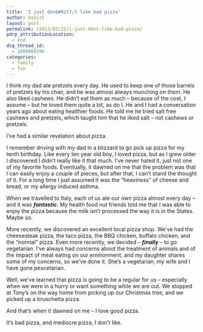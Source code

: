 ```yaml
---
title: 'I just don&#8217;t like bad pizza'
author: bsoist
layout: post
permalink: /2013/02/22/i-just-dont-like-bad-pizza/
pdrp_attributionLocation:
  - end
dsq_thread_id:
  - 1098909196
categories:
  - family
  - fun
---
```

I think my dad ate pretzels every day. He used to keep one of those barrels of pretzels by his chair, and he was almost always munching on them. He also liked cashews. He didn&#8217;t eat them as much &#8211; because of the cost, I assume &#8211; but he loved them quite a bit, as do I. He and I had a conversation years ago about eating healthier foods. He told me he tried salt free cashews and pretzels, which taught him that he liked salt &#8211; not cashews or pretzels.

I&#8217;ve had a similar revelation about pizza.

I remember driving with my dad in a blizzard to go pick up pizza for my tenth birthday. Like every ten year old boy, I loved pizza, but as I grew older I discovered I didn&#8217;t really like it that much. I&#8217;ve never hated it, just not one of my favorite foods. Eventually, it dawned on me that the problem was that I can easily enjoy a couple of pieces, but after that, I can&#8217;t stand the thought of it. For a long time I just assumed it was the &#8220;heaviness&#8221; of cheese and bread, or my allergy induced asthma.

When we travelled to Italy, each of us ate our own pizza almost every day &#8211; and it was ***fantastic***. My health food nut friends told me that I was able to enjoy the pizza because the milk isn&#8217;t processed the way it is in the States. Maybe so.

More recently, we discovered an excellent local pizza shop. We&#8217;ve had the cheesesteak pizza, the taco pizza, the BBQ chicken, buffalo chicken, and the &#8220;normal&#8221; pizza. Even more recently, we decided &#8211; ***finally*** &#8211; to go vegetarian. I&#8217;ve always had concerns about the treatment of animals and of the impact of meat eating on our environment, and my daughter shares some of my concerns, so we&#8217;ve done it. She&#8217;s a vegetarian, my wife and I have gone pescetarian.

Well, we&#8217;ve learned that pizza is going to be a regular for us &#8211; especially when we were in a hurry or want something while we are out. We stopped at Tony&#8217;s on the way home from picking up our Christmas tree, and we picked up a bruschetta pizza.

And that&#8217;s when it dawned on me &#8211; I love good pizza.

It&#8217;s bad pizza, and mediocre pizza, I don&#8217;t like.
